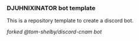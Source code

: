 
### DJUHNIXINATOR bot template

This is a repository template to create a discord bot.

_forked @tom-shelby/discord-cnam bot_
